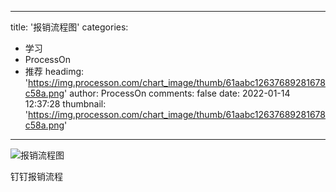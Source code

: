 
---
title: '报销流程图'
categories: 
 - 学习
 - ProcessOn
 - 推荐
headimg: 'https://img.processon.com/chart_image/thumb/61aabc12637689281678c58a.png'
author: ProcessOn
comments: false
date: 2022-01-14 12:37:28
thumbnail: 'https://img.processon.com/chart_image/thumb/61aabc12637689281678c58a.png'
---

<div>   
<img class="thumb" alt="报销流程图" src="https://img.processon.com/chart_image/thumb/61aabc12637689281678c58a.png" referrerpolicy="no-referrer">
<p>钉钉报销流程</p>  
</div>
            
